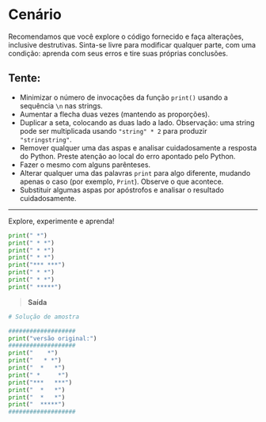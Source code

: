 # Cenário

Recomendamos que você explore o código fornecido e faça alterações, inclusive destrutivas. Sinta-se livre para modificar qualquer parte, com uma condição: aprenda com seus erros e tire suas próprias conclusões.

## Tente:

- Minimizar o número de invocações da função `print()` usando a sequência `\n` nas strings.
- Aumentar a flecha duas vezes (mantendo as proporções).
- Duplicar a seta, colocando as duas lado a lado. Observação: uma string pode ser multiplicada usando `"string" * 2` para produzir `"stringstring"`.
- Remover qualquer uma das aspas e analisar cuidadosamente a resposta do Python. Preste atenção ao local do erro apontado pelo Python.
- Fazer o mesmo com alguns parênteses.
- Alterar qualquer uma das palavras `print` para algo diferente, mudando apenas o caso (por exemplo, `Print`). Observe o que acontece.
- Substituir algumas aspas por apóstrofos e analisar o resultado cuidadosamente.

---
Explore, experimente e aprenda!

````python
print(" *")
print(" * *")
print(" * *")
print(" * *")
print("*** ***")
print(" * *")
print(" * *")
print(" *****")
````

> **Saída**

````python
# Solução de amostra

###################
print("versão original:")
###################
print("    *")
print("   * *")
print("  *   *")
print(" *     *")
print("***   ***")
print("  *   *")
print("  *   *")
print("  *****")
###################
````
